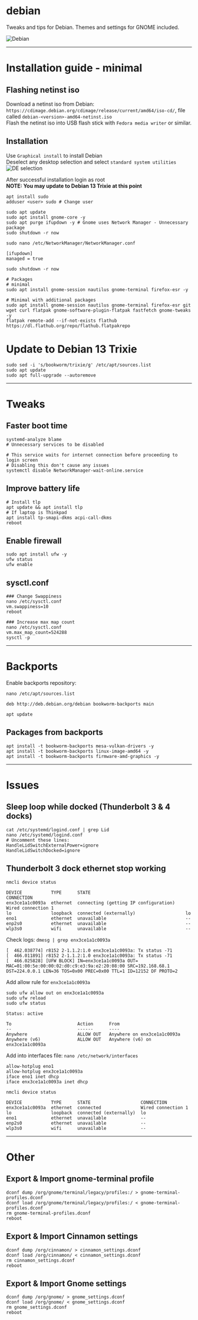 # debian
Tweaks and tips for Debian. Themes and settings for GNOME included.

![Debian](https://media1.tenor.com/m/BcVGTaZaNccAAAAC/debian-linux.gif)

---

# Installation guide - minimal

## Flashing netinst iso
Download a netinst iso from Debian: `https://cdimage.debian.org/cdimage/release/current/amd64/iso-cd/`, file called `debian-<version>-amd64-netinst.iso`   
Flash the netinst iso into USB flash stick with `Fedora media writer` or similar.  

## Installation
Use `Graphical install` to install Debian  
Deselect any desktop selection and select `standard system utilities`
![DE selection](https://github.com/user-attachments/assets/6403e7ed-3f68-4a43-9f3a-bfe2a2df509c)

After successful installation login as root  
**NOTE: You may update to Debian 13 Trixie at this point** 
```
apt install sudo
adduser <user> sudo # Change user

sudo apt update
sudo apt install gnome-core -y
sudo apt purge ifupdown -y # Gnome uses Network Manager - Unnecessary package
sudo shutdown -r now

sudo nano /etc/NetworkManager/NetworkManager.conf

[ifupdown]
managed = true

sudo shutdown -r now

# Packages
# minimal
sudo apt install gnome-session nautilus gnome-terminal firefox-esr -y

# Minimal with additional packages
sudo apt install gnome-session nautilus gnome-terminal firefox-esr git wget curl flatpak gnome-software-plugin-flatpak fastfetch gnome-tweaks -y
flatpak remote-add --if-not-exists flathub https://dl.flathub.org/repo/flathub.flatpakrepo
```

# Update to Debian 13 Trixie
```
sudo sed -i 's/bookworm/trixie/g' /etc/apt/sources.list
sudo apt update
sudo apt full-upgrade --autoremove
```

---

# Tweaks

## Faster boot time

```
systemd-analyze blame
# Unnecessary services to be disabled

# This service waits for internet connection before proceeding to login screen
# Disabling this don't cause any issues 
systemctl disable NetworkManager-wait-online.service
```

## Improve battery life

```
# Install tlp
apt update && apt install tlp
# If laptop is Thinkpad
apt install tp-smapi-dkms acpi-call-dkms
reboot
```

## Enable firewall

```
sudo apt install ufw -y
ufw status
ufw enable
```

## sysctl.conf

```
### Change Swappiness
nano /etc/sysctl.conf
vm.swappiness=10
reboot

### Increase max map count
nano /etc/sysctl.conf
vm.max_map_count=524288
sysctl -p
```

---

# Backports
Enable backports repository:
```
nano /etc/apt/sources.list

deb http://deb.debian.org/debian bookworm-backports main
```

`apt update`

## Packages from backports
```
apt install -t bookworm-backports mesa-vulkan-drivers -y
apt install -t bookworm-backports linux-image-amd64 -y
apt install -t bookworm-backports firmware-amd-graphics -y
```

---

# Issues

## Sleep loop while docked (Thunderbolt 3 & 4 docks)

```
cat /etc/systemd/logind.conf | grep Lid
nano /etc/systemd/logind.conf
# Uncomment these lines:
HandleLidSwitchExternalPower=ignore
HandleLidSwitchDocked=ignore
```

## Thunderbolt 3 dock ethernet stop working
`nmcli device status`

```
DEVICE           TYPE      STATE                                    CONNECTION
enx3ce1a1c0093a  ethernet  connecting (getting IP configuration)    Wired connection 1
lo               loopback  connected (externally)                   lo
eno1             ethernet  unavailable                              --
enp2s0           ethernet  unavailable                              --
wlp3s0           wifi      unavailable                              --
```

Check logs: `dmesg | grep enx3ce1a1c0093a`
```
[  462.038774] r8152 2-1.1.2:1.0 enx3ce1a1c0093a: Tx status -71
[  466.011891] r8152 2-1.1.2:1.0 enx3ce1a1c0093a: Tx status -71
[  466.025828] [UFW BLOCK] IN=enx3ce1a1c0093a OUT= MAC=01:00:5e:00:00:02:d0:c9:e3:9a:e2:20:08:00 SRC=192.168.68.1 DST=224.0.0.1 LEN=36 TOS=0x00 PREC=0x00 TTL=1 ID=12152 DF PROTO=2
```

Add allow rule for `enx3ce1a1c0093a`
```
sudo ufw allow out on enx3ce1a1c0093a
sudo ufw reload
sudo ufw status
```

```
Status: active

To                         Action      From
--                         ------      ----
Anywhere                   ALLOW OUT   Anywhere on enx3ce1a1c0093a
Anywhere (v6)              ALLOW OUT   Anywhere (v6) on enx3ce1a1c0093a
```

Add into interfaces file: `nano /etc/network/interfaces`
```
allow-hotplug eno1
allow-hotplug enx3ce1a1c0093a
iface eno1 inet dhcp
iface enx3ce1a1c0093a inet dhcp
```

`nmcli device status`
```
DEVICE           TYPE      STATE                   CONNECTION         
enx3ce1a1c0093a  ethernet  connected               Wired connection 1 
lo               loopback  connected (externally)  lo                 
eno1             ethernet  unavailable             --                 
enp2s0           ethernet  unavailable             --                 
wlp3s0           wifi      unavailable             --
```



---

# Other

## Export & Import gnome-terminal profile

```
dconf dump /org/gnome/terminal/legacy/profiles:/ > gnome-terminal-profiles.dconf
dconf load /org/gnome/terminal/legacy/profiles:/ < gnome-terminal-profiles.dconf
rm gnome-terminal-profiles.dconf
reboot
```

## Export & Import Cinnamon settings
```
dconf dump /org/cinnamon/ > cinnamon_settings.dconf
dconf load /org/cinnamon/ < cinnamon_settings.dconf
rm cinnamon_settings.dconf
reboot
```

## Export & Import Gnome settings
```
dconf dump /org/gnome/ > gnome_settings.dconf
dconf load /org/gnome/ < gnome_settings.dconf
rm gnome_settings.dconf
reboot
```
